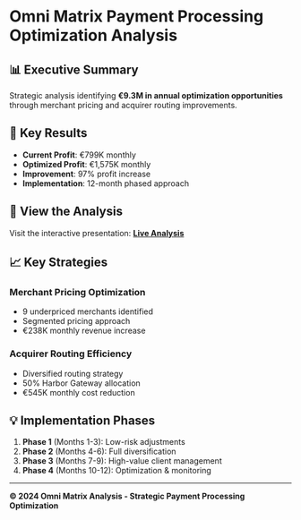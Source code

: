 # Omni Matrix Payment Processing Optimization Analysis

## 📊 Executive Summary

Strategic analysis identifying **€9.3M in annual optimization opportunities** through merchant pricing and acquirer routing improvements.

## 🎯 Key Results

- **Current Profit**: €799K monthly
- **Optimized Profit**: €1,575K monthly  
- **Improvement**: 97% profit increase
- **Implementation**: 12-month phased approach

## 🚀 View the Analysis

Visit the interactive presentation: **[Live Analysis](https://yourusername.github.io/repository-name)**

## 📈 Key Strategies

### Merchant Pricing Optimization
- 9 underpriced merchants identified
- Segmented pricing approach
- €238K monthly revenue increase

### Acquirer Routing Efficiency  
- Diversified routing strategy
- 50% Harbor Gateway allocation
- €545K monthly cost reduction

## 💡 Implementation Phases

1. **Phase 1** (Months 1-3): Low-risk adjustments
2. **Phase 2** (Months 4-6): Full diversification  
3. **Phase 3** (Months 7-9): High-value client management
4. **Phase 4** (Months 10-12): Optimization & monitoring

---

**© 2024 Omni Matrix Analysis - Strategic Payment Processing Optimization**


